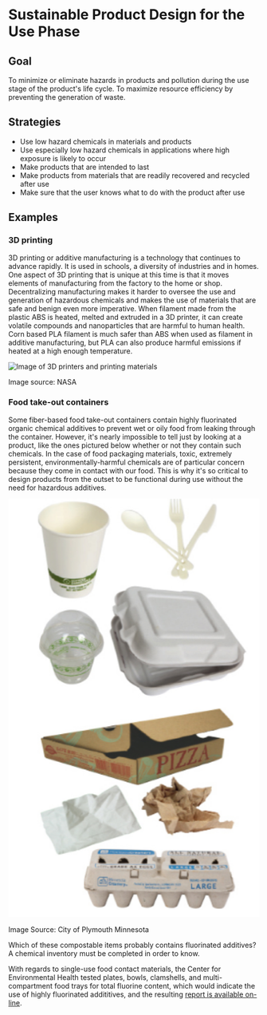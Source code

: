 # Sustainable Product Design for the Use Phase

## Goal

To minimize or eliminate hazards in products and pollution during the use stage of the product's life cycle. To maximize resource efficiency by preventing the generation of waste.

## Strategies

-   Use low hazard chemicals in materials and products
-   Use especially low hazard chemicals in applications where high exposure is likely to occur
-   Make products that are intended to last
-   Make products from materials that are readily recovered and recycled after use
-   Make sure that the user knows what to do with the product after use

## Examples

### 3D printing

3D printing or additive manufacturing is a technology that continues to advance rapidly. It is used in schools, a diversity of industries and in homes. One aspect of 3D printing that is unique at this time is that it moves elements of manufacturing from the factory to the home or shop. Decentralizing manufacturing makes it harder to oversee the use and generation of hazardous chemicals and makes the use of materials that are safe and benign even more imperative. When filament made from the plastic ABS is heated, melted and extruded in a 3D printer, it can create volatile compounds and nanoparticles that are harmful to human health. Corn based PLA filament is much safer than ABS when used as filament in additive manufacturing, but PLA can also produce harmful emissions if heated at a high enough temperature.

<img src="../assets/4-use/3d-printing-stock-photo.jpg" alt="Image of 3D printers and printing materials">

Image source: NASA

### Food take-out containers

Some fiber-based food take-out containers contain highly fluorinated organic chemical additives to prevent wet or oily food from leaking through the container. However, it's nearly impossible to tell just by looking at a product, like the ones pictured below whether or not they contain such chemicals. In the case of food packaging materials, toxic, extremely persistent, environmentally-harmful chemicals are of particular concern because they come in contact with our food. This is why it's so critical to design products from the outset to be functional during use without the need for hazardous additives.

<img src="../assets/4-use/food-packaging.png" alt="Image of different kinds of food packaging, including a pizza box, an egg carton, hot and cold take-away cups, plasticware, and a food take-out clamshell">

Image Source: City of Plymouth Minnesota

Which of these compostable items probably contains fluorinated additives? A chemical inventory must be completed in order to know.

With regards to single-use food contact materials, the Center for Environmental Health tested plates, bowls, clamshells, and multi-compartment food trays for total fluorine content, which would indicate the use of highly fluorinated addititives, and the resulting [report is available on-line](https://www.ceh.org/wp-content/uploads/CEH-Disposable-Foodware-Report-final-1.31.pdf).
